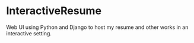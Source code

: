 # InteractiveResume
Web UI using Python and Django to host my resume and other works in an interactive setting.
